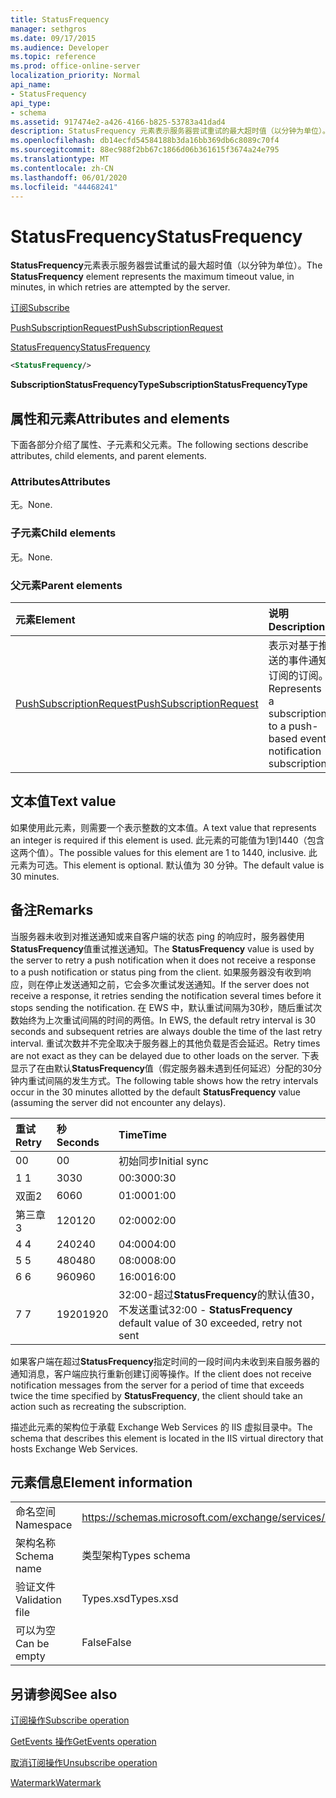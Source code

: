 ```yaml
---
title: StatusFrequency
manager: sethgros
ms.date: 09/17/2015
ms.audience: Developer
ms.topic: reference
ms.prod: office-online-server
localization_priority: Normal
api_name:
- StatusFrequency
api_type:
- schema
ms.assetid: 917474e2-a426-4166-b825-53783a41dad4
description: StatusFrequency 元素表示服务器尝试重试的最大超时值（以分钟为单位）。
ms.openlocfilehash: db14ecfd54584188b3da16bb369db6c8089c70f4
ms.sourcegitcommit: 88ec988f2bb67c1866d06b361615f3674a24e795
ms.translationtype: MT
ms.contentlocale: zh-CN
ms.lasthandoff: 06/01/2020
ms.locfileid: "44468241"
---
```

# <a name="statusfrequency"></a><span data-ttu-id="bbb08-103">StatusFrequency</span><span class="sxs-lookup"><span data-stu-id="bbb08-103">StatusFrequency</span></span>

<span data-ttu-id="bbb08-104">**StatusFrequency**元素表示服务器尝试重试的最大超时值（以分钟为单位）。</span><span class="sxs-lookup"><span data-stu-id="bbb08-104">The **StatusFrequency** element represents the maximum timeout value, in minutes, in which retries are attempted by the server.</span></span> 
  
[<span data-ttu-id="bbb08-105">订阅</span><span class="sxs-lookup"><span data-stu-id="bbb08-105">Subscribe</span></span>](subscribe.md)
  
[<span data-ttu-id="bbb08-106">PushSubscriptionRequest</span><span class="sxs-lookup"><span data-stu-id="bbb08-106">PushSubscriptionRequest</span></span>](pushsubscriptionrequest.md)
  
[<span data-ttu-id="bbb08-107">StatusFrequency</span><span class="sxs-lookup"><span data-stu-id="bbb08-107">StatusFrequency</span></span>](statusfrequency.md)
  
```XML
<StatusFrequency/>
```

 <span data-ttu-id="bbb08-108">**SubscriptionStatusFrequencyType**</span><span class="sxs-lookup"><span data-stu-id="bbb08-108">**SubscriptionStatusFrequencyType**</span></span>
## <a name="attributes-and-elements"></a><span data-ttu-id="bbb08-109">属性和元素</span><span class="sxs-lookup"><span data-stu-id="bbb08-109">Attributes and elements</span></span>

<span data-ttu-id="bbb08-110">下面各部分介绍了属性、子元素和父元素。</span><span class="sxs-lookup"><span data-stu-id="bbb08-110">The following sections describe attributes, child elements, and parent elements.</span></span>
  
### <a name="attributes"></a><span data-ttu-id="bbb08-111">Attributes</span><span class="sxs-lookup"><span data-stu-id="bbb08-111">Attributes</span></span>

<span data-ttu-id="bbb08-112">无。</span><span class="sxs-lookup"><span data-stu-id="bbb08-112">None.</span></span>
  
### <a name="child-elements"></a><span data-ttu-id="bbb08-113">子元素</span><span class="sxs-lookup"><span data-stu-id="bbb08-113">Child elements</span></span>

<span data-ttu-id="bbb08-114">无。</span><span class="sxs-lookup"><span data-stu-id="bbb08-114">None.</span></span>
  
### <a name="parent-elements"></a><span data-ttu-id="bbb08-115">父元素</span><span class="sxs-lookup"><span data-stu-id="bbb08-115">Parent elements</span></span>

|<span data-ttu-id="bbb08-116">**元素**</span><span class="sxs-lookup"><span data-stu-id="bbb08-116">**Element**</span></span>|<span data-ttu-id="bbb08-117">**说明**</span><span class="sxs-lookup"><span data-stu-id="bbb08-117">**Description**</span></span>|
|:-----|:-----|
|[<span data-ttu-id="bbb08-118">PushSubscriptionRequest</span><span class="sxs-lookup"><span data-stu-id="bbb08-118">PushSubscriptionRequest</span></span>](pushsubscriptionrequest.md) <br/> |<span data-ttu-id="bbb08-119">表示对基于推送的事件通知订阅的订阅。</span><span class="sxs-lookup"><span data-stu-id="bbb08-119">Represents a subscription to a push-based event notification subscription.</span></span>  <br/> |
   
## <a name="text-value"></a><span data-ttu-id="bbb08-120">文本值</span><span class="sxs-lookup"><span data-stu-id="bbb08-120">Text value</span></span>

<span data-ttu-id="bbb08-121">如果使用此元素，则需要一个表示整数的文本值。</span><span class="sxs-lookup"><span data-stu-id="bbb08-121">A text value that represents an integer is required if this element is used.</span></span> <span data-ttu-id="bbb08-122">此元素的可能值为1到1440（包含这两个值）。</span><span class="sxs-lookup"><span data-stu-id="bbb08-122">The possible values for this element are 1 to 1440, inclusive.</span></span> <span data-ttu-id="bbb08-123">此元素为可选。</span><span class="sxs-lookup"><span data-stu-id="bbb08-123">This element is optional.</span></span> <span data-ttu-id="bbb08-124">默认值为 30 分钟。</span><span class="sxs-lookup"><span data-stu-id="bbb08-124">The default value is 30 minutes.</span></span>
  
## <a name="remarks"></a><span data-ttu-id="bbb08-125">备注</span><span class="sxs-lookup"><span data-stu-id="bbb08-125">Remarks</span></span>

<span data-ttu-id="bbb08-126">当服务器未收到对推送通知或来自客户端的状态 ping 的响应时，服务器使用**StatusFrequency**值重试推送通知。</span><span class="sxs-lookup"><span data-stu-id="bbb08-126">The **StatusFrequency** value is used by the server to retry a push notification when it does not receive a response to a push notification or status ping from the client.</span></span> <span data-ttu-id="bbb08-127">如果服务器没有收到响应，则在停止发送通知之前，它会多次重试发送通知。</span><span class="sxs-lookup"><span data-stu-id="bbb08-127">If the server does not receive a response, it retries sending the notification several times before it stops sending the notification.</span></span> <span data-ttu-id="bbb08-128">在 EWS 中，默认重试间隔为30秒，随后重试次数始终为上次重试间隔的时间的两倍。</span><span class="sxs-lookup"><span data-stu-id="bbb08-128">In EWS, the default retry interval is 30 seconds and subsequent retries are always double the time of the last retry interval.</span></span> <span data-ttu-id="bbb08-129">重试次数并不完全取决于服务器上的其他负载是否会延迟。</span><span class="sxs-lookup"><span data-stu-id="bbb08-129">Retry times are not exact as they can be delayed due to other loads on the server.</span></span> <span data-ttu-id="bbb08-130">下表显示了在由默认**StatusFrequency**值（假定服务器未遇到任何延迟）分配的30分钟内重试间隔的发生方式。</span><span class="sxs-lookup"><span data-stu-id="bbb08-130">The following table shows how the retry intervals occur in the 30 minutes allotted by the default **StatusFrequency** value (assuming the server did not encounter any delays).</span></span> 
  
|<span data-ttu-id="bbb08-131">**重试**</span><span class="sxs-lookup"><span data-stu-id="bbb08-131">**Retry**</span></span>|<span data-ttu-id="bbb08-132">**秒**</span><span class="sxs-lookup"><span data-stu-id="bbb08-132">**Seconds**</span></span>|<span data-ttu-id="bbb08-133">**Time**</span><span class="sxs-lookup"><span data-stu-id="bbb08-133">**Time**</span></span>|
|:-----|:-----|:-----|
|<span data-ttu-id="bbb08-134">0</span><span class="sxs-lookup"><span data-stu-id="bbb08-134">0</span></span>  <br/> |<span data-ttu-id="bbb08-135">0</span><span class="sxs-lookup"><span data-stu-id="bbb08-135">0</span></span>  <br/> |<span data-ttu-id="bbb08-136">初始同步</span><span class="sxs-lookup"><span data-stu-id="bbb08-136">Initial sync</span></span>  <br/> |
|<span data-ttu-id="bbb08-137">1 </span><span class="sxs-lookup"><span data-stu-id="bbb08-137">1</span></span>  <br/> |<span data-ttu-id="bbb08-138">30</span><span class="sxs-lookup"><span data-stu-id="bbb08-138">30</span></span>  <br/> |<span data-ttu-id="bbb08-139">00:30</span><span class="sxs-lookup"><span data-stu-id="bbb08-139">00:30</span></span>  <br/> |
|<span data-ttu-id="bbb08-140">双面</span><span class="sxs-lookup"><span data-stu-id="bbb08-140">2</span></span>  <br/> |<span data-ttu-id="bbb08-141">60</span><span class="sxs-lookup"><span data-stu-id="bbb08-141">60</span></span>  <br/> |<span data-ttu-id="bbb08-142">01:00</span><span class="sxs-lookup"><span data-stu-id="bbb08-142">01:00</span></span>  <br/> |
|<span data-ttu-id="bbb08-143">第三章</span><span class="sxs-lookup"><span data-stu-id="bbb08-143">3</span></span>  <br/> |<span data-ttu-id="bbb08-144">120</span><span class="sxs-lookup"><span data-stu-id="bbb08-144">120</span></span>  <br/> |<span data-ttu-id="bbb08-145">02:00</span><span class="sxs-lookup"><span data-stu-id="bbb08-145">02:00</span></span>  <br/> |
|<span data-ttu-id="bbb08-146">4 </span><span class="sxs-lookup"><span data-stu-id="bbb08-146">4</span></span>  <br/> |<span data-ttu-id="bbb08-147">240</span><span class="sxs-lookup"><span data-stu-id="bbb08-147">240</span></span>  <br/> |<span data-ttu-id="bbb08-148">04:00</span><span class="sxs-lookup"><span data-stu-id="bbb08-148">04:00</span></span>  <br/> |
|<span data-ttu-id="bbb08-149">5 </span><span class="sxs-lookup"><span data-stu-id="bbb08-149">5</span></span>  <br/> |<span data-ttu-id="bbb08-150">480</span><span class="sxs-lookup"><span data-stu-id="bbb08-150">480</span></span>  <br/> |<span data-ttu-id="bbb08-151">08:00</span><span class="sxs-lookup"><span data-stu-id="bbb08-151">08:00</span></span>  <br/> |
|<span data-ttu-id="bbb08-152">6 </span><span class="sxs-lookup"><span data-stu-id="bbb08-152">6</span></span>  <br/> |<span data-ttu-id="bbb08-153">960</span><span class="sxs-lookup"><span data-stu-id="bbb08-153">960</span></span>  <br/> |<span data-ttu-id="bbb08-154">16:00</span><span class="sxs-lookup"><span data-stu-id="bbb08-154">16:00</span></span>  <br/> |
|<span data-ttu-id="bbb08-155">7 </span><span class="sxs-lookup"><span data-stu-id="bbb08-155">7</span></span>  <br/> |<span data-ttu-id="bbb08-156">1920</span><span class="sxs-lookup"><span data-stu-id="bbb08-156">1920</span></span>  <br/> |<span data-ttu-id="bbb08-157">32:00-超过**StatusFrequency**的默认值30，不发送重试</span><span class="sxs-lookup"><span data-stu-id="bbb08-157">32:00 - **StatusFrequency** default value of 30 exceeded, retry not sent</span></span>  <br/> |
   
<span data-ttu-id="bbb08-158">如果客户端在超过**StatusFrequency**指定时间的一段时间内未收到来自服务器的通知消息，客户端应执行重新创建订阅等操作。</span><span class="sxs-lookup"><span data-stu-id="bbb08-158">If the client does not receive notification messages from the server for a period of time that exceeds twice the time specified by **StatusFrequency**, the client should take an action such as recreating the subscription.</span></span> 
  
<span data-ttu-id="bbb08-159">描述此元素的架构位于承载 Exchange Web Services 的 IIS 虚拟目录中。</span><span class="sxs-lookup"><span data-stu-id="bbb08-159">The schema that describes this element is located in the IIS virtual directory that hosts Exchange Web Services.</span></span>
  
## <a name="element-information"></a><span data-ttu-id="bbb08-160">元素信息</span><span class="sxs-lookup"><span data-stu-id="bbb08-160">Element information</span></span>

|||
|:-----|:-----|
|<span data-ttu-id="bbb08-161">命名空间</span><span class="sxs-lookup"><span data-stu-id="bbb08-161">Namespace</span></span>  <br/> |https://schemas.microsoft.com/exchange/services/2006/types  <br/> |
|<span data-ttu-id="bbb08-162">架构名称</span><span class="sxs-lookup"><span data-stu-id="bbb08-162">Schema name</span></span>  <br/> |<span data-ttu-id="bbb08-163">类型架构</span><span class="sxs-lookup"><span data-stu-id="bbb08-163">Types schema</span></span>  <br/> |
|<span data-ttu-id="bbb08-164">验证文件</span><span class="sxs-lookup"><span data-stu-id="bbb08-164">Validation file</span></span>  <br/> |<span data-ttu-id="bbb08-165">Types.xsd</span><span class="sxs-lookup"><span data-stu-id="bbb08-165">Types.xsd</span></span>  <br/> |
|<span data-ttu-id="bbb08-166">可以为空</span><span class="sxs-lookup"><span data-stu-id="bbb08-166">Can be empty</span></span>  <br/> |<span data-ttu-id="bbb08-167">False</span><span class="sxs-lookup"><span data-stu-id="bbb08-167">False</span></span>  <br/> |
   
## <a name="see-also"></a><span data-ttu-id="bbb08-168">另请参阅</span><span class="sxs-lookup"><span data-stu-id="bbb08-168">See also</span></span>



[<span data-ttu-id="bbb08-169">订阅操作</span><span class="sxs-lookup"><span data-stu-id="bbb08-169">Subscribe operation</span></span>](subscribe-operation.md)
  
[<span data-ttu-id="bbb08-170">GetEvents 操作</span><span class="sxs-lookup"><span data-stu-id="bbb08-170">GetEvents operation</span></span>](getevents-operation.md)
  
[<span data-ttu-id="bbb08-171">取消订阅操作</span><span class="sxs-lookup"><span data-stu-id="bbb08-171">Unsubscribe operation</span></span>](unsubscribe-operation.md)
  
[<span data-ttu-id="bbb08-172">Watermark</span><span class="sxs-lookup"><span data-stu-id="bbb08-172">Watermark</span></span>](watermark.md)

